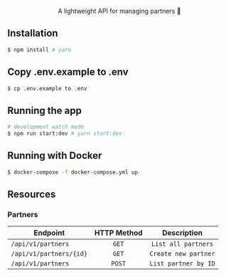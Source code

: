 <p align="center">
A lightweight API for managing partners 🤝
</p>

## Installation

```bash
$ npm install # yarn
```

## Copy .env.example to .env

```bash
$ cp .env.example to .env
```

## Running the app

```bash
# development watch mode
$ npm run start:dev # yarn start:dev
```

## Running with Docker

```bash
$ docker-compose -f docker-compose.yml up
```

## Resources

### Partners

| Endpoint                | HTTP Method |     Description      |
| ----------------------- | :---------: | :------------------: |
| `/api/v1/partners`      |    `GET`    | `List all partners`  |
| `/api/v1/partners/{id}` |    `GET`    | `Create new partner` |
| `/api/v1/partners`      |   `POST`    | `List partner by ID` |
